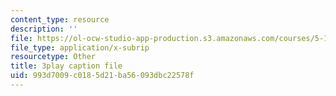```yaml
---
content_type: resource
description: ''
file: https://ol-ocw-studio-app-production.s3.amazonaws.com/courses/5-112-principles-of-chemical-science-fall-2005/993d7009c0185d21ba56093dbc22578f_gb60YssaSmI.vtt
file_type: application/x-subrip
resourcetype: Other
title: 3play caption file
uid: 993d7009-c018-5d21-ba56-093dbc22578f
---
```

